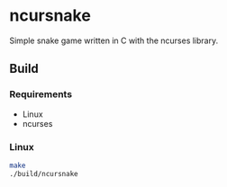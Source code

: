 # ncursnake

Simple snake game written in C with the ncurses library.

## Build

### Requirements

- Linux
- ncurses

### Linux

```sh
make
./build/ncursnake
```


